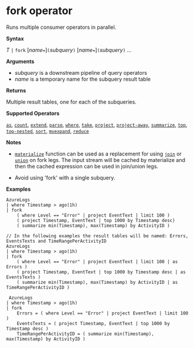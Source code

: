 # fork operator

Runs multiple consumer operators in parallel.

**Syntax**

*T* `|` `fork` [*name*`=`]`(`*subquery*`)` [*name*`=`]`(`*subquery*`)` ...

**Arguments**

* *subquery* is a downstream pipeline of query operators
* *name* is a temporary name for the subquery result table

**Returns**

Multiple result tables, one for each of the subqueries.

**Supported Operators**

[`as`](query_language_asoperator.md), [`count`](query_language_countoperator.md), [`extend`](query_language_extendoperator.md), [`parse`](query_language_parseoperator.md), [`where`](query_language_whereoperator.md), [`take`](query_language_takeoperator.md), [`project`](query_language_projectoperator.md), [`project-away`](query_language_projectawayoperator.md), [`summarize`](query_language_summarizeoperator.md), [`top`](query_language_topoperator.md), [`top-nested`](query_language_topnestedoperator.md), [`sort`](query_language_sortoperator.md), [`mvexpand`](query_language_mvexpandoperator.md), [`reduce`](query_language_reduceoperator.md)

**Notes**

* [`materialize`](query_language_materializefunction.md) function can be used as a replacement for using [`join`](query_language_joinoperator.md) or [`union`](query_language_unionoperator.md) on fork legs.
The input stream will be cached by materialize and then the cached expression can be used in join/union legs.



* Avoid using 'fork' with a single subquery.

**Examples**

<!-- csl -->
```
AzureLogs
| where Timestamp > ago(1h)
| fork
    ( where Level == "Error" | project EventText | limit 100 )
    ( project Timestamp, EventText | top 1000 by Timestamp desc)
    ( summarize min(Timestamp), max(Timestamp) by ActivityID )
 
// In the following examples the result tables will be named: Errors, EventsTexts and TimeRangePerActivityID
AzureLogs
| where Timestamp > ago(1h)
| fork
    ( where Level == "Error" | project EventText | limit 100 | as Errors )
    ( project Timestamp, EventText | top 1000 by Timestamp desc | as EventsTexts )
    ( summarize min(Timestamp), max(Timestamp) by ActivityID | as TimeRangePerActivityID )
    
 AzureLogs
| where Timestamp > ago(1h)
| fork
    Errors = ( where Level == "Error" | project EventText | limit 100 )
    EventsTexts = ( project Timestamp, EventText | top 1000 by Timestamp desc )
    TimeRangePerActivityID = ( summarize min(Timestamp), max(Timestamp) by ActivityID )
```


